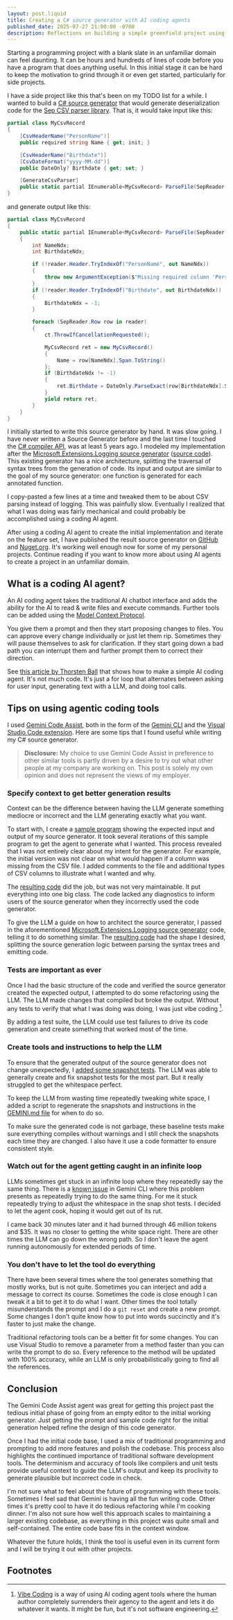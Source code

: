 ```yaml
---
layout: post.liquid
title: Creating a C# source generator with AI coding agents
published_date: 2025-07-27 21:00:00 -0700
description: Reflections on building a simple greenfield project using AI coding agents.
---
```


Starting a programming project with a blank slate in an unfamiliar domain can feel daunting.
It can be hours and hundreds of lines of code before you have a program that does anything useful.
In this initial stage it can be hard to keep the motivation to grind through it or even get started,
particularly for side projects.

I have a side project like this that's been on my TODO list for a while.
I wanted to build a
[C# source generator](https://devblogs.microsoft.com/dotnet/introducing-c-source-generators/)
that would generate deserialization code for the [Sep CSV parser library](https://github.com/nietras/Sep/).
That is, it would take input like this:

```c#
partial class MyCsvRecord
{
    [CsvHeaderName("PersonName")]
    public required string Name { get; init; }

    [CsvHeaderName("Birthdate")]
    [CsvDateFormat("yyyy-MM-dd")]
    public DateOnly? Birthdate { get; set; }

    [GenerateCsvParser]
    public static partial IEnumerable<MyCsvRecord> ParseFile(SepReader reader, CancellationToken ct = default);
}
```

and generate output like this:

```c#
partial class MyCsvRecord
{
    public static partial IEnumerable<MyCsvRecord> ParseFile(SepReader reader, CancellationToken ct)
    {
        int NameNdx;
        int BirthdateNdx;

        if (!reader.Header.TryIndexOf("PersonName", out NameNdx))
        {
            throw new ArgumentException($"Missing required column 'PersonName' for required property 'Name'.");
        }
        if (!reader.Header.TryIndexOf("Birthdate", out BirthdateNdx))
        {
            BirthdateNdx = -1;
        }

        foreach (SepReader.Row row in reader)
        {
            ct.ThrowIfCancellationRequested();

            MyCsvRecord ret = new MyCsvRecord()
            {
                Name = row[NameNdx].Span.ToString()
            };
            if (BirthdateNdx != -1)
            {
                ret.Birthdate = DateOnly.ParseExact(row[BirthdateNdx].Span, "yyyy-MM-dd", CultureInfo.InvariantCulture);
            }
            yield return ret;
        }
    }
}
```

I initially started to write this source generator by hand. It was slow going.
I have never written a Source Generator before and the last time I touched the
[C# compiler API](https://learn.microsoft.com/en-us/dotnet/csharp/roslyn-sdk/),
was at least 5 years ago.
I modeled my implementation after the
[Microsoft.Extensions.Logging source generator](https://learn.microsoft.com/en-us/dotnet/core/extensions/logger-message-generator)
([source code](https://github.com/dotnet/runtime/tree/ea721e7486615b95c8ede98a6f54aa5178d4c888/src/libraries/Microsoft.Extensions.Logging.Abstractions/gen)).
This existing generator has a nice architecture, splitting the traversal of syntax trees from the
generation of code. Its input and output are similar to the goal of my source generator: one function
is generated for each annotated function.

I copy-pasted a few lines at a time and tweaked them to be about CSV parsing instead of logging.
This was painfully slow.
Eventually I realized that what I was doing was fairly
mechanical and could probably be accomplished using a coding AI agent.

After using a coding AI agent to create the initial implementation and iterate on the feature set,
I have published the result source generator on
[GitHub](https://github.com/AustinWise/SepCsvSourceGenerator)
and
[Nuget.org](https://www.nuget.org/packages/AWise.SepCsvSourceGenerator/).
It's working well enough now for some of my personal projects. Continue reading if you want to know
more about using AI agents to create a project in an unfamiliar domain.

## What is a coding AI agent?

An AI coding agent takes the traditional AI chatbot interface and adds the ability for the AI to read & write
files and execute commands. Further tools can be added using the
[Model Context Protocol](https://modelcontextprotocol.io/).

You give them a prompt and then they start proposing changes to files. You can approve every change
individually or just let them rip. Sometimes they will pause themselves to ask for clarification.
If they start going down a bad path you can interrupt them and further prompt them to correct
their direction.

See [this article by Thorsten Ball](https://ampcode.com/how-to-build-an-agent) that shows how to make
a simple AI coding agent. It's not much code. It's just a for loop that alternates between asking for
user input, generating text with a LLM, and doing tool calls.

## Tips on using agentic coding tools

I used [Gemini Code Assist](https://codeassist.google/), both in the form of the
[Gemini CLI](https://github.com/google-gemini/gemini-cli) and the
[Visual Studio Code extension](https://marketplace.visualstudio.com/items?itemName=Google.geminicodeassist).
Here are some tips that I found useful while writing my C# source generator.

> **Disclosure:** My choice to use Gemini Code Assist in preference to other similar tools is partly
> driven by a desire to try out what other people at my company are working on.
> This post is solely my own opinion and does not represent the views of my employer.

### Specify context to get better generation results

Context can be the difference between having the LLM generate something mediocre or incorrect and the
LLM generating exactly what you want.

To start with, I create a [sample program](https://github.com/AustinWise/SepCsvSourceGenerator/blob/agentic/SampleCsvCode/Program.cs)
showing the expected input and output of my source generator. It took several iterations of this
sample program to get the agent to generate what I wanted.
This process revealed that I was not entirely clear about my intent for the
generator. For example, the initial version was not clear on what would happen if a column was missing
from the CSV file. I added comments to the file and additional types of CSV columns to illustrate
what I wanted and why.

The [resulting code](https://github.com/AustinWise/SepCsvSourceGenerator/commit/9d2908b9eed7a75415c2fb06a502ad9155877354)
did the job, but was not very maintainable. It put everything into one big class.
The code lacked any diagnostics to inform users of the source generator when they incorrectly used
the code generator.

To give the LLM a guide on how to architect the source generator, I passed in the aforementioned
[Microsoft.Extensions.Logging source generator](https://github.com/dotnet/runtime/tree/ea721e7486615b95c8ede98a6f54aa5178d4c888/src/libraries/Microsoft.Extensions.Logging.Abstractions/gen)
code, telling it to do something similar. The
[resulting code](https://github.com/AustinWise/SepCsvSourceGenerator/commit/d08830c6721e46de31fcbfcac279a46c7ff573e6)
had the shape I desired, splitting the source generation logic between parsing the syntax trees and
emitting code.

### Tests are important as ever

Once I had the basic structure of the code and verified the source generator created the expected output,
I attempted to do some refactoring using the LLM. The LLM made changes that compiled but broke the output.
Without any tests to verify that what I was doing was doing, I was just vibe coding [^1].

By adding a test suite, the LLM could use test failures to drive its code generation and create something
that worked most of the time.

### Create tools and instructions to help the LLM

To ensure that the generated output of the source generator does not change unexpectedly, I
[added some snapshot tests](https://github.com/AustinWise/SepCsvSourceGenerator/commit/87936bc60e7f56cf383b9301d53725a51ce2f463).
The LLM was able to generally create and fix snapshot tests for the most part. But it really struggled
to get the whitespace perfect.

To keep the LLM from wasting time repeatedly tweaking white space, I added a script to regenerate
the snapshots and instructions in the
[GEMINI.md file](https://github.com/AustinWise/SepCsvSourceGenerator/blob/main/.gemini/GEMINI.md)
for when to do so.

To make sure the generated code is not garbage, these baseline tests make sure everything compiles
without warnings and I still check the snapshots each time they are changed. I also have it use a
code formatter to ensure consistent style.

### Watch out for the agent getting caught in an infinite loop

LLMs sometimes get stuck in an infinite loop where they repeatedly say the same thing.
There is a [known issue](https://github.com/google-gemini/gemini-cli/issues/1531) in Gemini CLI where
this problem presents as repeatedly trying to do the same thing.
For me it stuck repeatedly trying to adjust the whitespace in the
snap shot tests. I decided to let the agent cook, hoping it would get out of its rut.

I came back 30 minutes later and it had burned through 46 million tokens and $35.
It was no closer to getting the white space right.
There are other times the LLM can go down the wrong path.
So I don't leave the agent running autonomously for extended periods of time.

### You don't have to let the tool do everything

There have been several times where the tool generates something that mostly works, but is not quite.
Sometimes you can interject and add a message to correct its course.
Sometimes the code is close enough I can tweak it a bit to get it to do what I want.
Other times the tool totally misunderstands the prompt and I do a `git reset` and create a new prompt.
Some changes I don't quite know how to put into words succinctly and it's faster to just make the change.

Traditional refactoring tools can be a better fit for some changes.
You can use Visual Studio to remove a parameter from a method faster than you can write the prompt to
do so. Every reference to the method will be updated with 100% accuracy, while an LLM is
only probabilistically going to find all the references.

## Conclusion

The Gemini Code Assist agent was great for getting this project past the tedious initial phase of
going from an empty editor to the initial working generator. Just getting the prompt and sample code
right for the initial generation helped refine the design of this code generator.

Once I had the initial code base, I used a mix of traditional programming and prompting to add more
features and polish the codebase.
This process also highlights the continued importance of traditional software development tools. The
determinism and accuracy of tools like compilers and unit tests provide useful context to guide the
LLM's output and keep its proclivity to generate plausible but incorrect code in check.

I'm not sure what to feel about the future of programming with these tools.
Sometimes I feel sad that Gemini is having all the fun writing code.
Other times it's pretty cool to have it do tedious refactoring while I'm cooking dinner.
I'm also not sure how well this approach scales to maintaining a larger existing codebase, as everything
in this project was quite small and self-contained. The entire code base fits in the context window.

Whatever the future holds, I think the tool is useful even in its current form and I will be trying
it out with other projects.

## Footnotes

[^1]: [Vibe Coding](https://en.wikipedia.org/wiki/Vibe_coding) is a way of using AI coding agent tools where
      the human author completely surrenders their agency to the agent and lets it do whatever it wants.
      It might be fun, but it's not software engineering.
